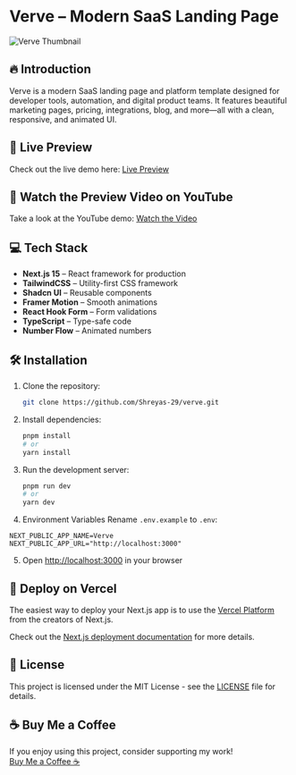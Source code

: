 # Verve – Modern SaaS Landing Page

<img src="https://github.com/user-attachments/assets/380ace4d-7bd0-40bc-9a32-d44770144532" alt="Verve Thumbnail">

## 🔥 Introduction

Verve is a modern SaaS landing page and platform template designed for developer tools, automation, and digital product teams. It features beautiful marketing pages, pricing, integrations, blog, and more—all with a clean, responsive, and animated UI.

## 🔗 Live Preview

Check out the live demo here: [Live Preview](https://verve-app.vercel.app/)

## 🎥 Watch the Preview Video on YouTube

Take a look at the YouTube demo: [Watch the Video](https://youtu.be/t2DSW1Ncs8c)

## 💻 Tech Stack

- **Next.js 15** – React framework for production
- **TailwindCSS** – Utility-first CSS framework
- **Shadcn UI** – Reusable components
- **Framer Motion** – Smooth animations
- **React Hook Form** – Form validations
- **TypeScript** – Type-safe code
- **Number Flow** – Animated numbers

## 🛠️ Installation

1. Clone the repository:
    ```bash
    git clone https://github.com/Shreyas-29/verve.git
    ```

2. Install dependencies:
    ```bash
    pnpm install
    # or
    yarn install
    ```

3. Run the development server:
    ```bash
    pnpm run dev
    # or
    yarn dev
    ```

4. Environment Variables
Rename `.env.example` to `.env`:

```env
NEXT_PUBLIC_APP_NAME=Verve
NEXT_PUBLIC_APP_URL="http://localhost:3000"
```

5. Open [http://localhost:3000](http://localhost:3000) in your browser

## 🚀 Deploy on Vercel

The easiest way to deploy your Next.js app is to use the [Vercel Platform](https://vercel.com/new) from the creators of Next.js.

Check out the [Next.js deployment documentation](https://nextjs.org/docs/deployment) for more details.

## 📜 License

This project is licensed under the MIT License - see the [LICENSE](LICENSE) file for details.

## ☕ Buy Me a Coffee

If you enjoy using this project, consider supporting my work!  
[Buy Me a Coffee ☕](https://buymeacoffee.com/shreyas29)
